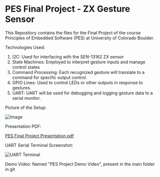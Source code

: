 # PES Final Project - ZX Gesture Sensor
This Repository contains the files for the Final Project of the course Principles of Embedded Software (PES) at University of Colorado Boulder.

Technologies Used:
1. I2C: Used for interfacing with the SEN-13162 ZX sensor
2. State Machines: Employed to interpret gesture inputs and manage control states
3. Command Processing: Each recognized gesture will translate to a command for specific output control. 
4. GPIO Lines: Used to control LEDs or other outputs in response to gestures. 
5. UART: UART will be used for debugging and logging gesture data to a serial monitor.

Picture of the Setup:

![Image](https://github.com/user-attachments/assets/ece1fac3-35f2-4105-a3e3-e021c1d43623)

Presentation PDF:

[PES Final Project Presentation.pdf](https://github.com/user-attachments/files/18119615/PES.Final.Project.Presentation.pdf)
 
UART Serial Terminal Screenshot:

![UART Terminal](https://github.com/user-attachments/assets/a75b694a-bb93-41e5-ab55-f1f39506c48c)

Demo Video:
Named "PES Project Demo Video", present in the main folder in git

